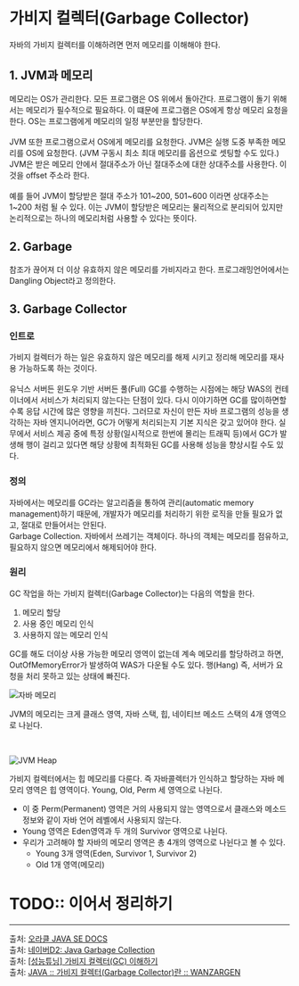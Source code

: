 # 가비지 컬렉터(Garbage Collector)
자바의 가비지 컬렉터를 이해하려면 먼저 메모리를 이해해야 한다.

## 1. JVM과 메모리
메모리는 OS가 관리한다. 모든 프로그램은 OS 위에서 돌아간다. 프로그램이 돌기 위해서는 메모리가 필수적으로 필요하다. 이 떄문에 프로그램은 OS에게 항상 메모리 요청을 한다. OS는 프로그램에게 메모리의 일정 부분만을 할당한다.
<br/>
<br/>
JVM 또한 프로그램으로서 OS에게 메모리를 요청한다. JVM은 실행 도중 부족한 메모리를 OS에 요청한다. (JVM 구동시 최소 최대 메모리를 옵션으로 셋팅할 수도 있다.) JVM은 받은 메모리 안에서 절대주소가 아닌 절대주소에 대한 상대주소를 사용한다. 이것을 offset 주소라 한다.
<br/>
<br/>
예를 들어 JVM이 할당받은 절대 주소가 101~200, 501~600 이라면 상대주소는 1~200 처럼 될 수 있다. 이는 JVM이 할당받은 메모리는 물리적으로 분리되어 있지만 논리적으로는 하나의 메모리처럼 사용할 수 있다는 뜻이다.

## 2. Garbage
참조가 끊어져 더 이상 유효하지 않은 메모리를 가비지라고 한다. 프로그래밍언어에서는 Dangling Object라고 정의한다.

## 3. Garbage Collector
### 인트로
가비지 컬렉터가 하는 일은 유효하지 않은 메모리를 해제 시키고 정리해 메모리를 재사용 가능하도록 하는 것이다.
<br/>
<br/>
유닉스 서버든 윈도우 기반 서버든 풀(Full) GC를 수행하는 시점에는 해당 WAS의 컨테이너에서 서비스가 처리되지 않는다는 단점이 있다. 다시 이야기하면 GC를 많이하면할수록 응답 시간에 많은 영향을 끼친다. 그러므로 자신이 만든 자바 프로그램의 성능을 생각하는 자바 엔지니어라면, GC가 어떻게 처리되는지 기본 지식은 갖고 있어야 한다. 실무에서 서비스 제공 중에 특정 상황(일시적으로 한번에 몰리는 트래픽 등)에서 GC가 발생해 행이 걸리고 있다면 해당 상황에 최적화된 GC를 사용해 성능을 향상시킬 수도 있다.

### 정의 
자바에서는 메모리를 GC라는 알고리즘을 통하여 관리(automatic memory management)하기 때문에, 개발자가 메모리를 처리하기 위한 로직을 만들 필요가 없고, 절대로 만들어서는 안된다.
<br/>
Garbage Collection. 자바에서 쓰레기는 객체이다. 하나의 객체는 메모리를 점유하고, 필요하지 않으면 메모리에서 해제되어야 한다.

### 원리
GC 작업을 하는 가비지 컬렉터(Garbage Collector)는 다음의 역할을 한다.

1. 메모리 할당
2. 사용 중인 메모리 인식
3. 사용하지 않는 메모리 인식

GC를 해도 더이상 사용 가능한 메모리 영역이 없는데 계속 메모리를 할당하려고 하면, OutOfMemoryError가 발생하여 WAS가 다운될 수도 있다. 행(Hang) 즉, 서버가 요청을 처리 못하고 있는 상태에 빠진다.
<br/>

![자바 메모리](https://img1.daumcdn.net/thumb/R720x0.q80/?scode=mtistory2&fname=http%3A%2F%2Fcfile22.uf.tistory.com%2Fimage%2F9973563D5ACE0315215FF6)

JVM의 메모리는 크게 클래스 영역, 자바 스택, 힙, 네이티브 메소드 스택의 4개 영역으로 나뉜다. 

<br/>

![JVM Heap](https://t1.daumcdn.net/cfile/tistory/22296F3C58FF0CA120)

가비지 컬렉터에서는 힙 메모리를 다룬다. 즉 자바콜렉터가 인식하고 할당하는 자바 메모리 영역은 힙 영역이다. Young, Old, Perm 세 영역으로 나뉜다. 
- 이 중 Perm(Permanent) 영역은 거의 사용되지 않는 영역으로서 클래스와 메소드 정보와 같이 자바 언어 레벨에서 사용되지 않는다.
- Young 영역은 Eden영역과 두 개의 Survivor 영역으로 나뉜다.
- 우리가 고려해야 할 자바의 메모리 영역은 총 4개의 영역으로 나뉜다고 볼 수 있다. 
  - Young 3개 영역(Eden, Survivor 1, Survivor 2)
  - Old 1개 영역(메모리)

# TODO:: 이어서 정리하기


---
출처: [오라클 JAVA SE DOCS](http://java.sun.com/javase/technologies/hotspot/gc/index.jsp)
<br/>
출처: [네이버D2: Java Garbage Collection](https://d2.naver.com/helloworld/1329)
<br/>
출처: [[성능튜닝] 가비지 컬렉터(GC) 이해하기](https://12bme.tistory.com/57)
<br/>
출처: [JAVA :: 가비지 컬렉터(Garbage Collector)란 :: WANZARGEN
](https://wanzargen.tistory.com/15)
